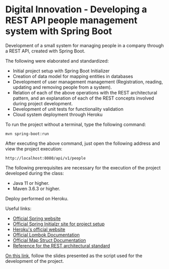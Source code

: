 <h1>Digital Innovation - Developing a REST API people management system with Spring Boot</h1>

Development of a small system for managing people in a company through a REST API, created with Spring Boot.

The following were elaborated and standardized:

* Initial project setup with Spring Boot Initializer
* Creation of data model for mapping entities in databases
* Development of user management management (Registration, reading, updating and removing people from a system).
* Relation of each of the above operations with the REST architectural pattern, and an explanation of each of the REST concepts involved during project development.
* Development of unit tests for functionality validation
* Cloud system deployment through Heroku

To run the project without a terminal, type the following command:

```shell script
mvn spring-boot:run 
```

After executing the above command, just open the following address and view the project execution:

```
http://localhost:8080/api/v1/people
```


The following prerequisites are necessary for the execution of the project developed during the class:

* Java 11 or higher.
* Maven 3.6.3 or higher.

Deploy performed on Heroku.

Useful links:

* [Official Spring website](https://spring.io/)
* [Official Spring Initialzr site for project setup](https://start.spring.io/)
* [Heroku's official website](https://www.heroku.com/)
* [Official Lombok Documentation](https://projectlombok.org/)
* [Official Map Struct Documentation](https://mapstruct.org/)
* [Reference for the REST architectural standard](https://restfulapi.net/)


[On this link](https://drive.google.com/file/d/1crVPOVl6ok2HeYjh3fjQuGQn2lDZVHrn/view?usp=sharing), follow the slides presented as the script used for the development of the project.
